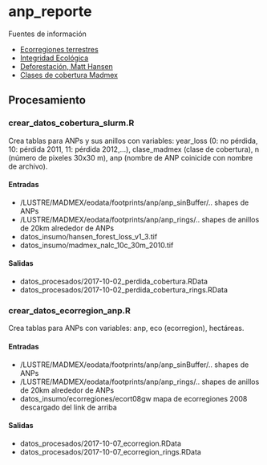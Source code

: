 # anp_reporte


Fuentes de información

* [Ecorregiones terrestres](http://www.conabio.gob.mx/informacion/metadata/gis/ecort08gw.xml?_xsl=/db/metadata/xsl/fgdc_html.xsl&_indent=no)
* [Integridad Ecológica]()
* [Deforestación, Matt Hansen](http://earthenginepartners.appspot.com/science-2013-global-forest)
* [Clases de cobertura Madmex](http://madmex.conabio.gob.mx/)

## Procesamiento

### crear_datos_cobertura_slurm.R 
Crea tablas para ANPs y sus anillos con variables: year_loss (0: no pérdida, 10: pérdida 2011, 11: pérdida 2012,...), 
clase_madmex (clase de cobertura), n (número de pixeles 30x30 m), anp (nombre de ANP coinicide con nombre de archivo).

#### Entradas
* /LUSTRE/MADMEX/eodata/footprints/anp/anp_sinBuffer/.. shapes de ANPs
* /LUSTRE/MADMEX/eodata/footprints/anp/anp_rings/.. shapes de anillos de 20km alrededor de ANPs
* datos_insumo/hansen_forest_loss_v1_3.tif
* datos_insumo/madmex_nalc_10c_30m_2010.tif

#### Salidas
* datos_procesados/2017-10-02_perdida_cobertura.RData
* datos_procesados/2017-10-02_perdida_cobertura_rings.RData

### crear_datos_ecorregion_anp.R
Crea tablas para ANPs con variables: anp, eco (ecorregion), hectáreas.

#### Entradas
* /LUSTRE/MADMEX/eodata/footprints/anp/anp_sinBuffer/.. shapes de ANPs
* /LUSTRE/MADMEX/eodata/footprints/anp/anp_rings/.. shapes de anillos de 20km alrededor de ANPs
* datos_insumo/ecorregiones/ecort08gw mapa de ecorregiones 2008 descargado del link de arriba

#### Salidas
* datos_procesados/2017-10-07_ecorregion.RData
* datos_procesados/2017-10-07_ecorregion_rings.RData
